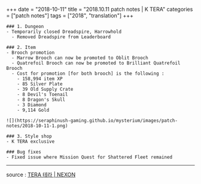 +++
date = "2018-10-11"
title = "2018.10.11 patch notes | K TERA"
categories = ["patch notes"]
tags = ["2018", "translation"]
+++

```
### 1. Dungeon
- Temporarily closed Dreadspire, Harrowhold
  - Removed Dreadspire from Leaderboard

### 2. Item
- Brooch promotion
  - Marrow Brooch can now be promoted to Oblit Brooch
  - Quatrefoil Brooch can now be promoted to Brilliant Quatrefoil Brooch
  - Cost for promotion [for both brooch] is the following :
    - 158,994 item XP
    - 85 Silver Plate
    - 39 Old Supply Crate
    - 8 Devil's Toenail
    - 8 Dragon's Skull
    - 3 Diamond
    - 9,114 Gold

![](https://seraphinush-gaming.github.io/mysterium/images/patch-notes/2018-10-11-1.png)

### 3. Style shop
- K TERA exclusive

### Bug fixes
- Fixed issue where Mission Quest for Shattered Fleet remained
```

----

source : [TERA 테라 | NEXON](http://tera.nexon.com/news/update/view.aspx?n4articlesn=359)
